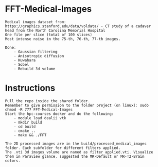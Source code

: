 # FFT-Medical-Images
    Medical images dataset from: https://graphics.stanford.edu/data/voldata/ - CT study of a cadaver head from the North Carolina Memorial Hospital
    One file per slice (total of 100 slices)
    Most intense noise in the 75-th, 76-th, 77-th images.

    Done:
        - Gaussian filtering 
        - Anisotropic diffusion 
        - Kuwahara
        - Sobel
        - Rebuild 3d volume


# Instructions
    Pull the repo inside the shared folder.
    Remember to give permission to the folder project (on linux): sudo chmod -R 777 FFT-Medical-Images
    Start the hpc-courses docker and do the following:
        - module load dealii vtk
        - mkdir build
        - cd build
        - cmake ..
        - make && ./FFT

    The 2D processed images are in the build/processed_medical_images folder. Each subfolder for different filters applied.
    The .vti 3d images volume are named as filter_applied.vti. Visualize them in Paraview glance, suggested the MR-Default or MR-T2-Brain colors.
